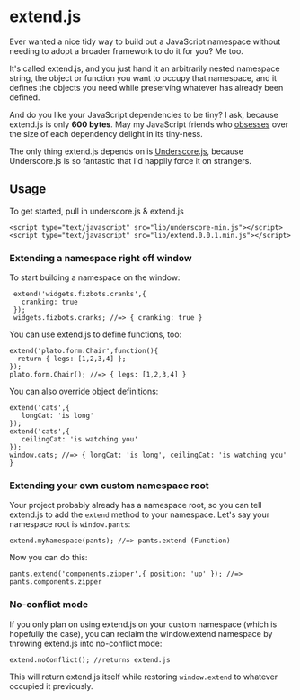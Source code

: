 # extend.js

Ever wanted a nice tidy way to build out a JavaScript namespace without needing to adopt a broader framework to do it for you? Me too.

It's called extend.js, and you just hand it an arbitrarily nested namespace string, the object or function you want to occupy that namespace, and it defines the objects you need while preserving whatever has already been defined.

And do you like your JavaScript dependencies to be tiny? I ask, because extend.js is only **600 bytes**. May my JavaScript friends who [obsesses](http://twitter.com/dmosher/status/73158951235108866) over the size of each dependency delight in its tiny-ness.

The only thing extend.js depends on is [Underscore.js](http://documentcloud.github.com/underscore/), because Underscore.js is so fantastic that I'd happily force it on strangers.

## Usage

To get started, pull in underscore.js & extend.js

    <script type="text/javascript" src="lib/underscore-min.js"></script>
    <script type="text/javascript" src="lib/extend.0.0.1.min.js"></script>

### Extending a namespace right off window

To start building a namespace on the window:

     extend('widgets.fizbots.cranks',{
       cranking: true
     });
     widgets.fizbots.cranks; //=> { cranking: true }

You can use extend.js to define functions, too:

    extend('plato.form.Chair',function(){
      return { legs: [1,2,3,4] };
    }); 
    plato.form.Chair(); //=> { legs: [1,2,3,4] }

You can also override object definitions:

    extend('cats',{
       longCat: 'is long'
    });
    extend('cats',{
       ceilingCat: 'is watching you'
    });
    window.cats; //=> { longCat: 'is long', ceilingCat: 'is watching you' }

### Extending your own custom namespace root

Your project probably already has a namespace root, so you can tell extend.js to add the `extend` method to your namespace. Let's say your namespace root is `window.pants`:

    extend.myNamespace(pants); //=> pants.extend (Function)

Now you can do this:

    pants.extend('components.zipper',{ position: 'up' }); //=> pants.components.zipper 

### No-conflict mode

If you only plan on using extend.js on your custom namespace (which is hopefully the case), you can reclaim the window.extend namespace by throwing extend.js into no-conflict mode:

    extend.noConflict(); //returns extend.js 

This will return extend.js itself while restoring `window.extend` to whatever occupied it previously.